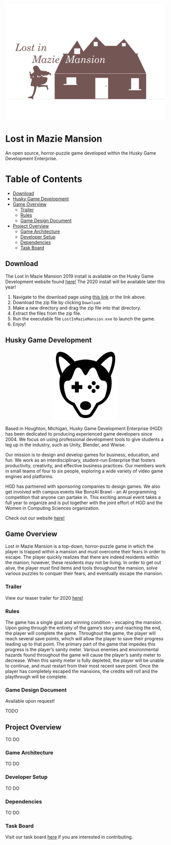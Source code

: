 <p align="center"><img alt="LostInMazieMansion" src="./Art/logo jpg ver.jpg" width="500"/></p>

# Lost in Mazie Mansion

An open source, horror-puzzle game developed within the Husky Game Development Enterprise.

Table of Contents
=================

<!--ts-->
   * [Download](#download)
   * [Husky Game Development](#husky-game-development)
   * [Game Overview](#game-overview)
      * [Trailer](#project-overview)
      * [Rules](#rules)
      * [Game Design Document](#game-design-document)
   * [Project Overview](#project-overview)
      * [Game Architecture](#game-architecture)
      * [Developer Setup](#developer-setup)
      * [Dependencies](#dependencies)
      * [Task Board](#task-board)
<!--te-->

## Download

The Lost In Mazie Mansion 2019 install is available on the Husky Game Development website found [here!](https://huskygames.com/games/?game=lost-in-mazie-mansion) The 2020 install will be available later this year!

  1. Navigate to the download page using [this link](https://huskygames.com/games/?game=lost-in-mazie-mansion) or the link above.
  2. Download the zip file by clicking `Download`.
  3. Make a new directory and drag the zip file into that directory. 
  4. Extract the files from the zip file.
  5. Run the executable file `LostInMazieMansion.exe` to launch the game.
  6. Enjoy!

## Husky Game Development

<p align="center">
  <a href="https://huskygames.com/">
    <img
      alt="Husky Game Development"
      src="./Art/Logo_Bl_1000.png"
      width="200"
    />
  </a>
</p>

Based in Houghton, Michigan, Husky Game Development Enterprise (HGD) has been dedicated to producing experienced game developers since 2004. We focus on using professional development tools to give students a leg up in the industry, such as Unity, Blender, and Wwise.

Our mission is to design and develop games for business, education, and fun. We work as an interdisciplinary, student-run Enterprise that fosters productivity, creativity, and effective business practices. Our members work in small teams of four to six people, exploring a wide variety of video game engines and platforms.

HGD has partnered with sponsoring companies to design games. We also get involved with campus events like BonzAI Brawl - an AI programming competition that anyone can partake in. This exciting annual event takes a full year to organize and is put together with the joint effort of HGD and the Women in Computing Sciences organization.

Check out our website [here!](https://huskygames.com/)

## Game Overview

Lost in Mazie Mansion is a top-down, horror-puzzle game in which the player is trapped within a mansion and must overcome their fears in order to escape. The player quickly realizes that there are indeed residents within the manion; however, these residents may not be living. In order to get out alive, the player must find items and tools throughout the mansion, solve various puzzles to conquer their fears, and eventually escape the mansion.

### Trailer

View our teaser trailer for 2020 [here!](https://youtu.be/gyetVksK51k)

### Rules

The game has a single goal and winning condition - escaping the mansion. Upon going through the entirety of the game’s story and reaching the end, the player will complete the game. Throughout the game, the player will reach several save points, which will allow the player to save their progress leading up to that point. The primary part of the game that impedes this progress is the player’s sanity meter. Various enemies and environmental hazards found throughout the game will cause the player’s sanity meter to decrease. When this sanity meter is fully depleted, the player will be unable to continue, and must restart from their most recent save point. Once the player has completely escaped the mansions, the credits will roll and the playthrough will be complete.

### Game Design Document

Available upon request!

TODO

## Project Overview

TO DO

### Game Architecture 

TO DO

### Developer Setup
 
TO DO

### Dependencies
 
TO DO

### Task Board

Visit our task board [here](https://github.com/HuskyGameDev/2020f-team10/projects/1) if you are interested in contributing. 
